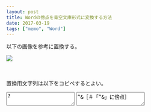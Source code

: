 ```yaml
---
layout: post
title: Wordの傍点を青空文庫形式に変換する方法
date: 2017-03-19
tags: ["memo", "Word"]
---
```


以下の画像を参考に置換する。

![](/latex/assets/img/bouten.jpg)

　

置換用文字列は以下をコピペするとよい。

<textarea onclick="this.select();">?</textarea>
<textarea onclick="this.select();">^&［＃「^&」に傍点］</textarea>

